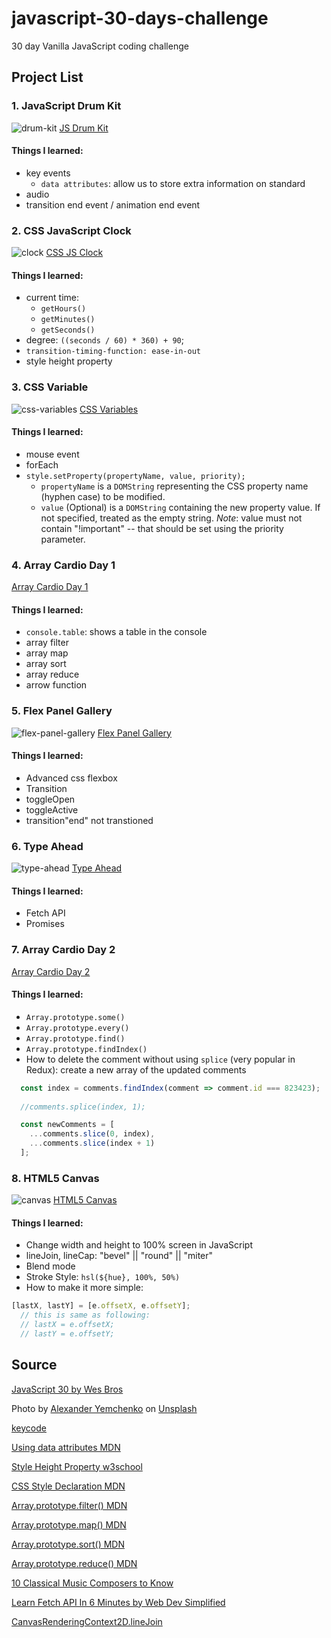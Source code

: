 # javascript-30-days-challenge
30 day Vanilla JavaScript coding challenge

## Project List

### 1. JavaScript Drum Kit
![drum-kit](https://user-images.githubusercontent.com/40417828/116617206-6e3d5f80-a8f2-11eb-97f2-d12e47530064.jpg)
[JS Drum Kit](https://jjessicacho.github.io/javascript-30-days-challenge/drum-kit/)

#### Things I learned:
- key events
    - `data attributes`: allow us to store extra information on standard
- audio
- transition end event / animation end event


### 2. CSS JavaScript Clock 
![clock](https://user-images.githubusercontent.com/40417828/116766547-e59ced00-a9df-11eb-8c7f-6a6e389c195a.jpg)
[CSS JS Clock](https://jjessicacho.github.io/javascript-30-days-challenge/css-js-clock/)
#### Things I learned:
- current time:
    - `getHours()`
    - `getMinutes()`
    - `getSeconds()`
- degree: `((seconds / 60) * 360) + 90`;
- `transition-timing-function: ease-in-out`
- style height property 

### 3. CSS Variable
![css-variables](https://user-images.githubusercontent.com/40417828/116798518-1004ae00-aaa5-11eb-8829-0fdbbacd1686.jpg)
[CSS Variables](https://jjessicacho.github.io/javascript-30-days-challenge/css-variables/)

#### Things I learned:
- mouse event
- forEach
- `style.setProperty(propertyName, value, priority);`
    - `propertyName` is a `DOMString` representing the CSS property name (hyphen case) to be modified.
    - `value` (Optional) is a `DOMString` containing the new property value. If not specified, treated as the empty string.
    *Note*: value must not contain "!important" -- that should be set using the priority parameter.

### 4. Array Cardio Day 1
[Array Cardio Day 1](https://jjessicacho.github.io/javascript-30-days-challenge/array-cardio-day-01/)
#### Things I learned:
- `console.table`: shows a table in the console 
- array filter
- array map
- array sort
- array reduce
- arrow function

### 5. Flex Panel Gallery
![flex-panel-gallery](https://user-images.githubusercontent.com/40417828/117208316-d7691b00-ada9-11eb-90f6-abfa8b3143b7.jpg)
[Flex Panel Gallery](https://jjessicacho.github.io/javascript-30-days-challenge/flex-panel-gallery/)

#### Things I learned:
- Advanced css flexbox
- Transition
- toggleOpen
- toggleActive
- transition"end" not transtioned


### 6. Type Ahead
![type-ahead](https://user-images.githubusercontent.com/40417828/117385483-14acd600-ae9a-11eb-8787-837792e6bea5.jpg)
[Type Ahead](https://jjessicacho.github.io/javascript-30-days-challenge/type-ahead/)

#### Things I learned:
- Fetch API 
- Promises 


### 7. Array Cardio Day 2
[Array Cardio Day 2](https://jjessicacho.github.io/javascript-30-days-challenge/array-cardio-day-02/)

#### Things I learned:
- `Array.prototype.some()`
- `Array.prototype.every()`
- `Array.prototype.find()`
- `Array.prototype.findIndex()`
- How to delete the comment without using `splice` (very popular in Redux): create a new array of the updated comments
```js
  const index = comments.findIndex(comment => comment.id === 823423);
  
  //comments.splice(index, 1);

  const newComments = [
    ...comments.slice(0, index),
    ...comments.slice(index + 1)
  ];
```

### 8. HTML5 Canvas
![canvas](https://user-images.githubusercontent.com/40417828/117739042-48e20880-b1b2-11eb-9c2f-b72ac4def9c1.jpg)
[HTML5 Canvas](https://jjessicacho.github.io/javascript-30-days-challenge/canvas/)

#### Things I learned:
- Change width and height to 100% screen in JavaScript
- lineJoin, lineCap: "bevel" || "round" || "miter"
- Blend mode
- Stroke Style: `hsl(${hue}, 100%, 50%)`
- How to make it more simple: 
```js
[lastX, lastY] = [e.offsetX, e.offsetY];
  // this is same as following:
  // lastX = e.offsetX;
  // lastY = e.offsetY;
```
## Source
[JavaScript 30 by Wes Bros](https://javascript30.com/)

Photo by <a href="https://unsplash.com/@gopack?utm_source=unsplash&utm_medium=referral&utm_content=creditCopyText">Alexander Yemchenko</a> on <a href="https://unsplash.com/s/photos/drum?utm_source=unsplash&utm_medium=referral&utm_content=creditCopyText">Unsplash</a>
  
[keycode](http://keycode.info/)

[Using data attributes MDN](https://developer.mozilla.org/en-US/docs/Learn/HTML/Howto/Use_data_attributes)

[Style Height Property w3school](https://www.w3schools.com/jsref/prop_style_height.asp)

[CSS Style Declaration MDN](https://developer.mozilla.org/en-US/docs/Web/API/CSSStyleDeclaration/setProperty)

[Array.prototype.filter() MDN](https://developer.mozilla.org/en-US/docs/Web/JavaScript/Reference/Global_Objects/Array/filter)

[Array.prototype.map() MDN](https://developer.mozilla.org/en-US/docs/Web/JavaScript/Reference/Global_Objects/Array/map)

[Array.prototype.sort() MDN](https://developer.mozilla.org/en-US/docs/Web/JavaScript/Reference/Global_Objects/Array/sort)

[Array.prototype.reduce() MDN](https://developer.mozilla.org/en-US/docs/Web/JavaScript/Reference/Global_Objects/Array/reduce)

[10 Classical Music Composers to Know](https://www.britannica.com/list/10-classical-music-composers-to-know)

[Learn Fetch API In 6 Minutes by Web Dev Simplified](https://www.youtube.com/watch?v=cuEtnrL9-H0)

[CanvasRenderingContext2D.lineJoin](https://developer.mozilla.org/en-US/docs/Web/API/CanvasRenderingContext2D/lineJoin)